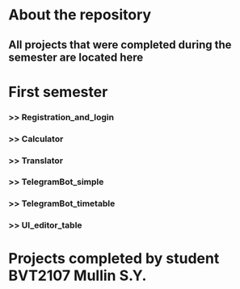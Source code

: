 # About the repository

## All projects that were completed during the semester are located here


# First semester


### >> Registration_and_login
### >> Calculator
### >> Translator
### >> TelegramBot_simple
### >> TelegramBot_timetable
### >> UI_editor_table





# Projects completed by student BVT2107 Mullin S.Y.
